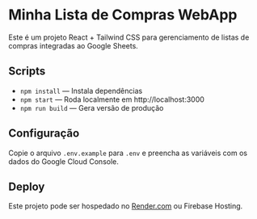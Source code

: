 # Minha Lista de Compras WebApp

Este é um projeto React + Tailwind CSS para gerenciamento de listas de compras integradas ao Google Sheets.

## Scripts

- `npm install` — Instala dependências
- `npm start` — Roda localmente em http://localhost:3000
- `npm run build` — Gera versão de produção

## Configuração

Copie o arquivo `.env.example` para `.env` e preencha as variáveis com os dados do Google Cloud Console.

## Deploy

Este projeto pode ser hospedado no [Render.com](https://render.com) ou Firebase Hosting.
